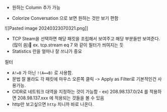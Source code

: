 
- 원하는 Column 추가 가능

- Colorize Conversation 으로 보면 원하는 것만 보기 편함

![[Pasted image 20240323070321.png]]

- TCP Steam을 선택하면 해당 패킷을 조립해서 보여주고 해당 부분들만 보여준다.(많이 씀) ex. tcp.stream eq 7 와 같이 필터가 씌여지는 듯
- Statistics 란을 얼마나 잘 쓰냐가 중요

필터
- `A!=B` 가 아닌 `!(A==B)`  로 사용함. 
- 문법 잘 몰라도 각 패킷에 마우스 오른쪽 클릭 -> Apply as Filter로 기본적인건 사용가능.
- CIDR로 네트워크 대역을 지정하는 것이 가능함 - ex) 208.98.137.0/24  를 적용하면 208.98.137.xxx 에 적용되는 것들을 볼 수 있음
- http만 보고싶으면 `http` 치니까 바로 나온다.
